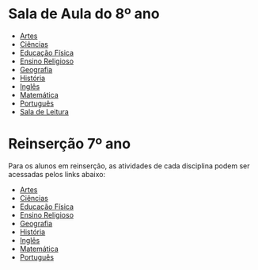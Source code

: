 # Sala de Aula do 8º ano

- [Artes]()
- [Ciências](https://padlet.com/fredericohorie/lqz3tq38ml06jl7x)
- [Educação Física]()
- [Ensino Religioso]()
- [Geografia]()
- [História]()
- [Inglês]()
- [Matemática]()
- [Português](https://padlet.com/fredericohorie/x71d2er1q7ymf28g)
- [Sala de Leitura]()

# Reinserção 7º ano

Para os alunos em reinserção, as atividades de cada disciplina podem ser acessadas pelos links abaixo:

- [Artes]()
- [Ciências]()
- [Educação Física]()
- [Ensino Religioso]()
- [Geografia]()
- [História]()
- [Inglês]()
- [Matemática]()
- [Português]()

